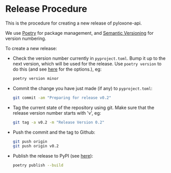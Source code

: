 Release Procedure
==================

This is the procedure for creating a new release of pyloxone-api.


We use [Poetry](https://python-poetry) for package management, and [Semantic Versioning](https://semver.org) for version numbering.

To create a new release:

* Check the version number currently in `pyproject.toml`.  Bump it up to the next version, which will be used for the release. Use `poetry version` to do this (and see [here](https://python-poetry.org/docs/cli/#version) for the options.), eg:
    ```bash
    poetry version minor
    ```

* Commit the change you have just made (if any) to `pyproject.toml`:
     ```bash
    git commit -am "Preparing for release v0.2"
    ```

* Tag the current state of the repository using git. Make sure that the release version number starts with 'v', eg: 

    ```bash
    git tag -a v0.2 -m "Release Version 0.2"
    ```

* Push the commit and the tag to Github:
    ```bash
    git push origin
    git push origin v0.2
    ```

* Publish the release to PyPI  (see [here](https://python-poetry.org/docs/cli/#publish)):
    ```bash
    poetry publish --build
    ```